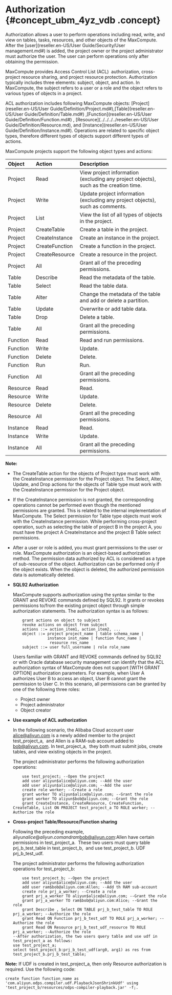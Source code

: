 # Authorization {#concept_ubm_4yz_vdb .concept}

Authorization allows a user to perform operations including read, write, and view on tables, tasks, resources, and other objects of the MaxCompute. After the [user](reseller.en-US/User Guide/Security/User management.md#) is added, the project owner or the project administrator must authorize the user. The user can perform operations only after obtaining the permission. 

MaxCompute provides Access Control List \(ACL\)  authorization, cross-project resource sharing, and project resource protection. Authorization typically includes three elements: subject, object, and action. In MaxCompute, the subject refers to a user or a role and the object refers to various types of objects in a project.

ACL authorization includes following MaxCompute objects: [Project](reseller.en-US/User Guide/Definition/Project.md#),[Table](reseller.en-US/User Guide/Definition/Table.md#) ,[Function](reseller.en-US/User Guide/Definition/Function.md#) , [Resource](../../../../reseller.en-US/User Guide/Definition/Resource.md), and [Instance](reseller.en-US/User Guide/Definition/Instance.md#). Operations are related to specific object types, therefore different types of objects support different types of actions.

MaxCompute projects support the following object types and actions:

|Object|Action|Description|
|:-----|:-----|:----------|
|Project|Read|View project information \(excluding any project objects\), such as the creation time.|
|Project|Write|Update project information \(excluding any project objects\), such as comments.|
|Project|List|View the list of all types of objects in the project.|
|Project|CreateTable|Create a table in the project.|
|Project|CreateInstance|Create an instance in the project.|
|Project|CreateFunction|Create a function in the project.|
|Project|CreateResource|Create a resource in the project.|
|Project|All|Grant all of the preceding permissions.|
|Table|Describe|Read the metadata of the table.|
|Table|Select|Read the table data.|
|Table|Alter|Change the metadata of the table and add or delete a partition.|
|Table|Update|Overwrite or add table data.|
|Table|Drop|Delete a table.|
|Table|All|Grant all the preceding permissions.|
|Function|Read|Read and run permissions.|
|Function|Write|Update.|
|Function|Delete|Delete.|
|Function|Run|Run.|
|Function|All|Grant all the preceding permissions.|
|Resource|Read|Read.|
|Resource|Write|Update.|
|Resource|Delete|Delete.|
|Resource|All|Grant all the preceding permissions.|
|Instance|Read|Read.|
|Instance|Write|Update.|
|Instance|All|Grant all the preceding permissions.|

**Note:** 

-   The CreateTable action for the objects of Project type must work with the CreateInstance permission for the Project object. The Select, Alter, Update, and Drop actions for the objects of Table type must work with the CreateInstance permission for the Project object.
-   If the CreateInstance permission is not granted, the corresponding operations cannot be performed even though the mentioned permissions are granted. This is related to the internal implementation of MaxCompute. The Select permission for Table type objects must work with the CreateInstance permission. While performing cross-project operation, such as selecting the table of project B in the project A, you must have the project A CreateInstance and the project B Table select permissions.
-   After a user or role is added, you must grant permissions to the user or role. MaxCompute authorization is an object-based authorization method. The permission data authorized by ACL is considered as a type of sub-resource of the object. Authorization can be performed only if the object exists. When the object is deleted, the authorized permission data is automatically deleted.

-   **SQL92 Authorization**

    MaxCompute supports authorization using the syntax similar to the GRANT and REVOKE commands defined by SQL92. It grants or revokes permissions to/from the existing project object through simple authorization statements. The authorization syntax is as follows:

    ```
        grant actions on object to subject
        revoke actions on object from subject
        actions ::= action_item1, action_item2, ...
        object ::= project project_name | table schema_name |
                   instance inst_name | function func_name |
                    resource res_name
        subject ::= user full_username | role role_name
    ```

    Users familiar with GRANT and REVOKE commands defined by SQL92 or with Oracle database security management can identify that the ACL authorization syntax of MaxCompute does not support \[WITH GRANT OPTION\] authorization parameters. For example, when User A authorizes User B to access an object, User B cannot grant the permission to User C. In this scenario, all permissions can be granted by one of the following three roles:

    -   Project owner
    -   Project administrator
    -   Object creator
-   **Use example of ACL authorization**

    In the following scenario, the Alibaba Cloud account user alice@aliyun.com is a newly added member to the project test\_project\_a,  and Allen is a RAM-sub account added to bob@aliyun.com. In test\_project\_a,  they both must submit jobs, create tables, and view existing objects in the project.

    The project administrator performs the following authorization operations:

    ```
        use test_project; --Open the project
        add user aliyun$alice@aliyun.com; --Add the user
        add user aliyun$alice@aliyun.com; --Add the user
        create role worker; --Create a role
        grant worker TO aliyun$alice@aliyun.com; --Grant the role
        grant worker TO aliyun$bob@aliyun.com; --Grant the role
        grant CreateInstance, CreateResource, CreateFunction, CreateTable, List ON PROJECT test_project_a TO ROLE worker; --Authorize the role
    ```

-   **Cross-project Table/Resource/Function sharing**

    Following the preceding example, aliyun$alice@aliyun.com and ram$bob@aliyun.com:Allen have certain permissions in test\_project\_a.  These two users must query table prj\_b\_test\_table in test\_project\_b,  and use test\_project\_b. UDF  prj\_b\_test\_udf.

    The project administrator performs the following authorization operations for test\_project\_b:

    ```
        use test_project_b; --Open the project
        add user aliyun$alice@aliyun.com; --Add the user
        add user ram$bob@aliyun.com:Allen; --Add th RAM sub-account
        create role prj_a_worker; --Create a role
        grant prj_a_worker TO aliyun$alice@aliyun.com; --Grant the role
        grant prj_a_worker TO ram$bob@aliyun.com:Alice; --Grant the role
        grant Describe , Select ON TABLE prj_b_test_table TO ROLE prj_a_worker; --Authorize the role
        grant Read ON Function prj_b_test_udf TO ROLE prj_a_worker; --Authorize the role
        grant Read ON Resource prj_b_test_udf_resource TO ROLE prj_a_worker; --Authorize the role
    --After authorization, the two users query table and use udf in test_project_a as follows:
    use test_project_a;
    select test_project_b:prj_b_test_udf(arg0, arg1) as res from test_project_b.prj_b_test_table;
    ```


**Note:** If UDF is created in test\_project\_a, then only Resource authorization is required. Use the following code:

```
create function function_name as 'com.aliyun.odps.compiler.udf.PlaybackJsonShrinkUdf' using 'test_project_b/resources/odps-compiler-playback.jar' -f;.
```

